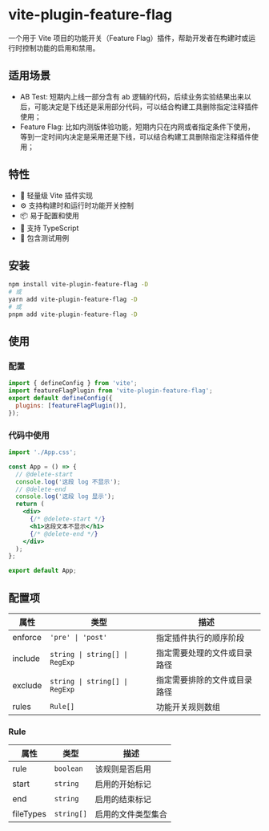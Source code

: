 # vite-plugin-feature-flag

一个用于 Vite 项目的功能开关（Feature Flag）插件，帮助开发者在构建时或运行时控制功能的启用和禁用。

## 适用场景

- AB Test: 短期内上线一部分含有 ab 逻辑的代码，后续业务实验结果出来以后，可能决定是下线还是采用部分代码，可以结合构建工具删除指定注释插件使用；
- Feature Flag: 比如内测版体验功能，短期内只在内网或者指定条件下使用，等到一定时间内决定是采用还是下线，可以结合构建工具删除指定注释插件使用；

## 特性

- 🚀 轻量级 Vite 插件实现
- ⚙️ 支持构建时和运行时功能开关控制
- 📦 易于配置和使用
- 🔄 支持 TypeScript
- 🧪 包含测试用例

## 安装

```bash
npm install vite-plugin-feature-flag -D
# 或
yarn add vite-plugin-feature-flag -D
# 或
pnpm add vite-plugin-feature-flag -D
```

## 使用

### 配置

```javascript
import { defineConfig } from 'vite';
import featureFlagPlugin from 'vite-plugin-feature-flag';
export default defineConfig({
  plugins: [featureFlagPlugin()],
});
```

### 代码中使用

```jsx
import './App.css';

const App = () => {
  // @delete-start
  console.log('这段 log 不显示');
  // @delete-end
  console.log('这段 log 显示');
  return (
    <div>
      {/* @delete-start */}
      <h1>这段文本不显示</h1>
      {/* @delete-end */}
    </div>
  );
};

export default App;
```

## 配置项

| 属性    | 类型                           | 描述                         |
| ------- | ------------------------------ | ---------------------------- |
| enforce | `'pre' \| 'post'`              | 指定插件执行的顺序阶段       |
| include | `string \| string[] \| RegExp` | 指定需要处理的文件或目录路径 |
| exclude | `string \| string[] \| RegExp` | 指定需要排除的文件或目录路径 |
| rules   | `Rule[]`                       | 功能开关规则数组             |

### Rule

| 属性      | 类型       | 描述               |
| --------- | ---------- | ------------------ |
| rule      | `boolean`  | 该规则是否启用     |
| start     | `string`   | 启用的开始标记     |
| end       | `string`   | 启用的结束标记     |
| fileTypes | `string[]` | 启用的文件类型集合 |
